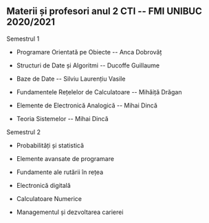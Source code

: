 ## Materii și profesori anul 2 CTI -- FMI UNIBUC 2020/2021

Semestrul 1

-   Programare Orientată pe Obiecte -- Anca Dobrovăț

-   Structuri de Date și Algoritmi -- Ducoffe Guillaume

-   Baze de Date -- Silviu Laurențiu Vasile

-   Fundamentele Rețelelor de Calculatoare -- Mihăiță Drăgan

-   Elemente de Electronică Analogică -- Mihai Dincă

-   Teoria Sistemelor -- Mihai Dincă

Semestrul 2

-   Probabilități și statistică

-   Elemente avansate de programare

-   Fundamente ale rutării în rețea

-   Electronică digitală

-   Calculatoare Numerice

-   Managementul și dezvoltarea carierei

